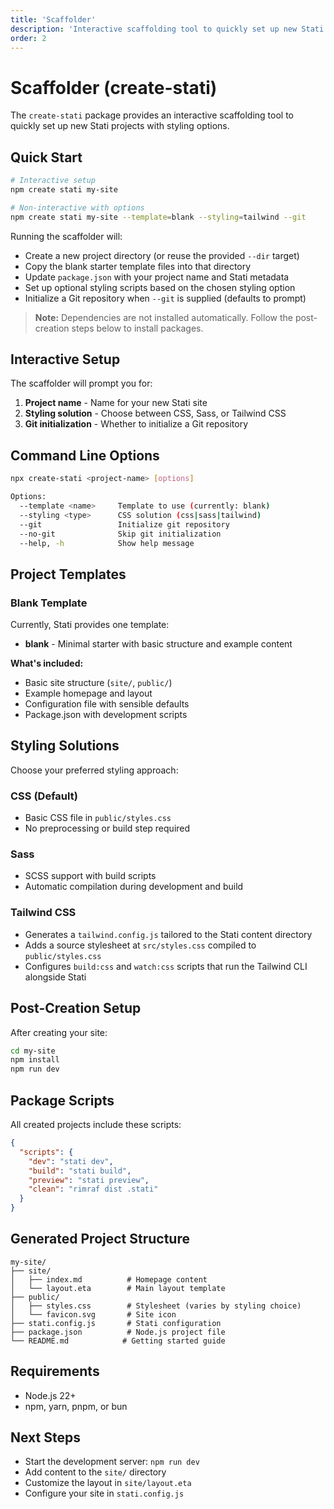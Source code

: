 ```yaml
---
title: 'Scaffolder'
description: 'Interactive scaffolding tool to quickly set up new Stati projects.'
order: 2
---
```


# Scaffolder (create-stati)

The `create-stati` package provides an interactive scaffolding tool to quickly set up new Stati projects with styling options.

## Quick Start

```bash
# Interactive setup
npm create stati my-site

# Non-interactive with options
npm create stati my-site --template=blank --styling=tailwind --git
```

Running the scaffolder will:

- Create a new project directory (or reuse the provided `--dir` target)
- Copy the blank starter template files into that directory
- Update `package.json` with your project name and Stati metadata
- Set up optional styling scripts based on the chosen styling option
- Initialize a Git repository when `--git` is supplied (defaults to prompt)

> **Note:** Dependencies are not installed automatically. Follow the post-creation steps below to install packages.

## Interactive Setup

The scaffolder will prompt you for:

1. **Project name** - Name for your new Stati site
2. **Styling solution** - Choose between CSS, Sass, or Tailwind CSS
3. **Git initialization** - Whether to initialize a Git repository

## Command Line Options

```bash
npx create-stati <project-name> [options]

Options:
  --template <name>     Template to use (currently: blank)
  --styling <type>      CSS solution (css|sass|tailwind)
  --git                 Initialize git repository
  --no-git              Skip git initialization
  --help, -h            Show help message
```

## Project Templates

### Blank Template

Currently, Stati provides one template:

- **blank** - Minimal starter with basic structure and example content

**What's included:**

- Basic site structure (`site/`, `public/`)
- Example homepage and layout
- Configuration file with sensible defaults
- Package.json with development scripts

## Styling Solutions

Choose your preferred styling approach:

### CSS (Default)

- Basic CSS file in `public/styles.css`
- No preprocessing or build step required

### Sass

- SCSS support with build scripts
- Automatic compilation during development and build

### Tailwind CSS

- Generates a `tailwind.config.js` tailored to the Stati content directory
- Adds a source stylesheet at `src/styles.css` compiled to `public/styles.css`
- Configures `build:css` and `watch:css` scripts that run the Tailwind CLI alongside Stati

## Post-Creation Setup

After creating your site:

```bash
cd my-site
npm install
npm run dev
```

## Package Scripts

All created projects include these scripts:

```json
{
  "scripts": {
    "dev": "stati dev",
    "build": "stati build",
    "preview": "stati preview",
    "clean": "rimraf dist .stati"
  }
}
```

## Generated Project Structure

```text
my-site/
├── site/
│   ├── index.md          # Homepage content
│   └── layout.eta        # Main layout template
├── public/
│   ├── styles.css        # Stylesheet (varies by styling choice)
│   └── favicon.svg       # Site icon
├── stati.config.js       # Stati configuration
├── package.json          # Node.js project file
└── README.md            # Getting started guide
```

## Requirements

- Node.js 22+
- npm, yarn, pnpm, or bun

## Next Steps

- Start the development server: `npm run dev`
- Add content to the `site/` directory
- Customize the layout in `site/layout.eta`
- Configure your site in `stati.config.js`
